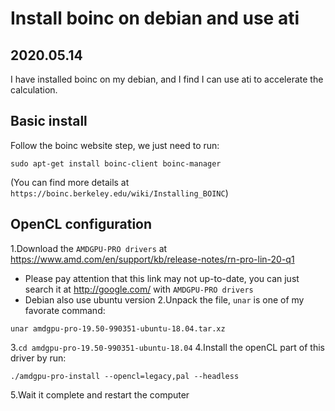 # Install boinc on debian and use ati

## 2020.05.14
I have installed boinc on my debian, and I find I can use ati to accelerate the calculation.

## Basic install
Follow the boinc website step, we just need to run:
```
sudo apt-get install boinc-client boinc-manager
```
(You can find more details at `https://boinc.berkeley.edu/wiki/Installing_BOINC`)

## OpenCL configuration
1.Download the `AMDGPU-PRO drivers` at https://www.amd.com/en/support/kb/release-notes/rn-pro-lin-20-q1
- Please pay attention that this link may not up-to-date, you can just search it at http://google.com/ with `AMDGPU-PRO drivers`
- Debian also use ubuntu version
2.Unpack the file, `unar` is one of my favorate command:
```
unar amdgpu-pro-19.50-990351-ubuntu-18.04.tar.xz
```
3.`cd amdgpu-pro-19.50-990351-ubuntu-18.04`
4.Install the openCL part of this driver by run:
```
./amdgpu-pro-install --opencl=legacy,pal --headless
```
5.Wait it complete and restart the computer
